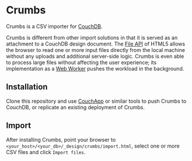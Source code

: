 Crumbs
======

Crumbs is a CSV importer for [CouchDB](http://www.couchdb.org).

Crumbs is different from other import solutions in that it is served as an attachment to a CouchDB design document. The [File API](http://www.w3.org/TR/FileAPI/) of HTML5 allows the browser to read one or more input files directly from the local machine without any uploads and additional server-side logic. Crumbs is even able to process large files without affecting the user experience; its implementation as a [Web Worker](http://www.w3.org/TR/workers/) pushes the workload in the background.


Installation
------------

Clone this repository and use [CouchApp](http://couchapp.org) or similar tools to push Crumbs to CouchDB, or replicate an existing deployment of Crumbs.


Import
------

After installing Crumbs, point your browser to `<your_host>/<your_db>/_design/crumbs/import.html`, select one or more CSV files and click `Import files`.